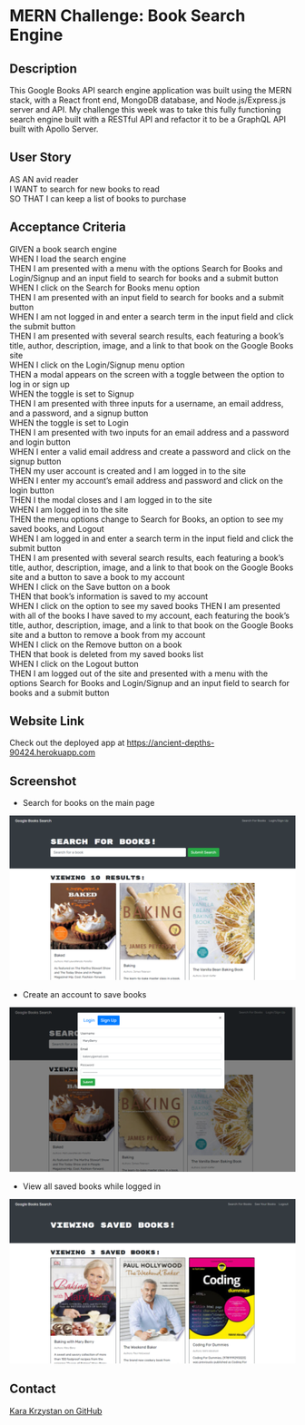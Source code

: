 # MERN Challenge: Book Search Engine

## Description

This Google Books API search engine application was built using the MERN stack, with a React front end, MongoDB database, and Node.js/Express.js server and API.
My challenge this week was to take this fully functioning search engine built with a RESTful API and refactor it to be a GraphQL API built with Apollo Server.  

## User Story

AS AN avid reader  
I WANT to search for new books to read  
SO THAT I can keep a list of books to purchase  

## Acceptance Criteria

GIVEN a book search engine  
WHEN I load the search engine  
THEN I am presented with a menu with the options Search for Books and Login/Signup and an input field to search for books and a submit button  
WHEN I click on the Search for Books menu option  
THEN I am presented with an input field to search for books and a submit button  
WHEN I am not logged in and enter a search term in the input field and click the submit button  
THEN I am presented with several search results, each featuring a book’s title, author, description, image, and a link to that book on the Google Books site  
WHEN I click on the Login/Signup menu option  
THEN a modal appears on the screen with a toggle between the option to log in or sign up  
WHEN the toggle is set to Signup  
THEN I am presented with three inputs for a username, an email address, and a password, and a signup button  
WHEN the toggle is set to Login  
THEN I am presented with two inputs for an email address and a password and login button  
WHEN I enter a valid email address and create a password and click on the signup button  
THEN my user account is created and I am logged in to the site  
WHEN I enter my account’s email address and password and click on the login button  
THEN I the modal closes and I am logged in to the site  
WHEN I am logged in to the site  
THEN the menu options change to Search for Books, an option to see my saved books, and Logout  
WHEN I am logged in and enter a search term in the input field and click the submit button  
THEN I am presented with several search results, each featuring a book’s title, author, description, image, and a link to that book on the Google Books site and a button to save a book to my account  
WHEN I click on the Save button on a book  
THEN that book’s information is saved to my account  
WHEN I click on the option to see my saved books
THEN I am presented with all of the books I have saved to my account, each featuring the book’s title, author, description, image, and a link to that book on the Google Books site and a button to remove a book from my account  
WHEN I click on the Remove button on a book  
THEN that book is deleted from my saved books list  
WHEN I click on the Logout button  
THEN I am logged out of the site and presented with a menu with the options Search for Books and Login/Signup and an input field to search for books and a submit button 

## Website Link

Check out the deployed app at https://ancient-depths-90424.herokuapp.com

## Screenshot

* Search for books on the main page  

![screenshot](https://github.com/kara-krzystan/book-search-engine/blob/main/client/public/screenshot_1.png)  

* Create an account to save books  

![screenshot](https://github.com/kara-krzystan/book-search-engine/blob/main/client/public/screenshot_2.png)  

* View all saved books while logged in  

![screenshot](https://github.com/kara-krzystan/book-search-engine/blob/main/client/public/screenshot_3.png)  

## Contact
[Kara Krzystan on GitHub](http://github.com/kara-krzystan)
